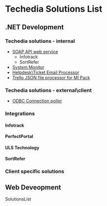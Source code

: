 # Techedia Solutions List


## .NET Development

### Techedia solutions - internal

* [SOAP API web service](https://github.com/techedia/Techedia-SOAP-API)
  - Infotrack
  - SortRefer
* [System Monitor](https://github.com/techedia/TechediaSystemMonitor)
* [Helpdesk\Ticket Email  Processor](https://github.com/techedia/TicketSystemEmailProcessor)
* [Trello JSON file processor for MI Pack](https://github.com/techedia/TrelloJSONProcessorReporting)

### Techedia solutions - external\client

* [ODBC Connection poller](https://github.com/techedia/ODBC-Connection-Poller)

### Integrations



#### Infotrack


#### PerfectPortal


#### ULS Technology


#### SortRefer

### Client specific solutions





## Web Deveopment

SolutionsList
